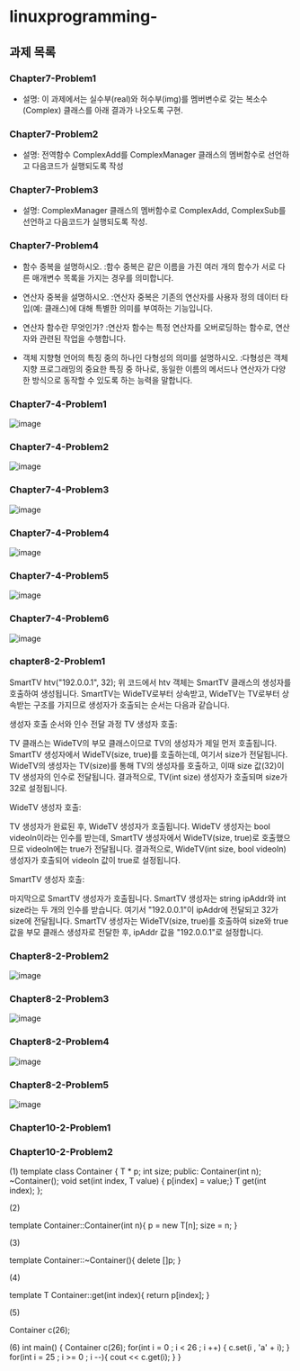# linuxprogramming-
## 과제 목록

### Chapter7-Problem1
- 설명: 이 과제에서는 실수부(real)와 허수부(img)를 멤버변수로 갖는 복소수(Complex) 클래스를 아래 결과가 나오도록 구현.

### Chapter7-Problem2
- 설명: 전역함수 ComplexAdd를 ComplexManager 클래스의 멤버함수로 선언하고 다음코드가 실행되도록 작성

### Chapter7-Problem3
- 설명: ComplexManager 클래스의 멤버함수로 ComplexAdd, ComplexSub를 선언하고 다음코드가 실행되도록 작성.

### Chapter7-Problem4

- 함수 중복을 설명하시오.
:함수 중복은 같은 이름을 가진 여러 개의 함수가 서로 다른 매개변수 목록을 가지는 경우를 의미합니다.

- 연산자 중복을 설명하시오.
:연산자 중복은 기존의 연산자를 사용자 정의 데이터 타입(예: 클래스)에 대해 특별한 의미를 부여하는 기능입니다.

- 연산자 함수란 무엇인가?
:연산자 함수는 특정 연산자를 오버로딩하는 함수로, 연산자와 관련된 작업을 수행합니다.

- 객체 지향형 언어의 특징 중의 하나인 다형성의 의미를 설명하시오.
:다형성은 객체 지향 프로그래밍의 중요한 특징 중 하나로, 동일한 이름의 메서드나 연산자가 다양한 방식으로 동작할 수 있도록 하는 능력을 말합니다.

### Chapter7-4-Problem1
![image](https://github.com/user-attachments/assets/0f404d2e-f5e1-40e6-933c-b744237aa403)

### Chapter7-4-Problem2
![image](https://github.com/user-attachments/assets/b59d6087-5b7e-4506-b080-610ec14fd025)

### Chapter7-4-Problem3
![image](https://github.com/user-attachments/assets/b20804ce-c2a1-475e-934a-ad16ae44a026)

### Chapter7-4-Problem4
![image](https://github.com/user-attachments/assets/cdd36815-c4da-4acc-b8f7-7dacd4763d35)

### Chapter7-4-Problem5
![image](https://github.com/user-attachments/assets/6f1fb529-6f90-456c-8d46-d431ca5e6f30)

### Chapter7-4-Problem6
![image](https://github.com/user-attachments/assets/1e89fac9-a0a8-4d9d-97da-7eca651ddb21)

### chapter8-2-Problem1
SmartTV htv("192.0.0.1", 32);
위 코드에서 htv 객체는 SmartTV 클래스의 생성자를 호출하여 생성됩니다. SmartTV는 WideTV로부터 상속받고, WideTV는 TV로부터 상속받는 구조를 가지므로 생성자가 호출되는 순서는 다음과 같습니다.

생성자 호출 순서와 인수 전달 과정
TV 생성자 호출:

TV 클래스는 WideTV의 부모 클래스이므로 TV의 생성자가 제일 먼저 호출됩니다.
SmartTV 생성자에서 WideTV(size, true)를 호출하는데, 여기서 size가 전달됩니다.
WideTV의 생성자는 TV(size)를 통해 TV의 생성자를 호출하고, 이때 size 값(32)이 TV 생성자의 인수로 전달됩니다.
결과적으로, TV(int size) 생성자가 호출되며 size가 32로 설정됩니다.

WideTV 생성자 호출:

TV 생성자가 완료된 후, WideTV 생성자가 호출됩니다.
WideTV 생성자는 bool videoIn이라는 인수를 받는데, SmartTV 생성자에서 WideTV(size, true)로 호출했으므로 videoIn에는 true가 전달됩니다.
결과적으로, WideTV(int size, bool videoIn) 생성자가 호출되어 videoIn 값이 true로 설정됩니다.

SmartTV 생성자 호출:

마지막으로 SmartTV 생성자가 호출됩니다.
SmartTV 생성자는 string ipAddr와 int size라는 두 개의 인수를 받습니다. 여기서 "192.0.0.1"이 ipAddr에 전달되고 32가 size에 전달됩니다.
SmartTV 생성자는 WideTV(size, true)를 호출하여 size와 true 값을 부모 클래스 생성자로 전달한 후, ipAddr 값을 "192.0.0.1"로 설정합니다.


### Chapter8-2-Problem2
![image](https://github.com/user-attachments/assets/d8443eaa-f777-4bbe-bbcb-c63f984ee277)

### Chapter8-2-Problem3
![image](https://github.com/user-attachments/assets/ff7d8ecf-a379-48d3-aa3a-a2389761c8f9)

### Chapter8-2-Problem4
![image](https://github.com/user-attachments/assets/b1c1f7f9-aead-43a2-80a6-bd13ef83d286)

### Chapter8-2-Problem5
![image](https://github.com/user-attachments/assets/abdb6fb5-c559-4205-9ee9-c4ab9e8a7ce4)

### Chapter10-2-Problem1

### Chapter10-2-Problem2

(1)
template <class T> class Container {
  T * p;
  int size; 
public:
  Container(int n);
  ~Container();
  void set(int index, T value) { p[index] = value;}
  T get(int index);
  };
  
(2)

template <class T>
Container<T>::Container(int n){
	p = new T[n];
	size = n;
}

(3)

template <class T>
Container<T>::~Container(){
	delete []p;
}

(4)

template <class T>
 T Container<T>::get(int index){
 	return p[index];
 }
 
(5)

 Container<char> c(26);
 
(6)
int main() {
    Container<char> c(26);
    for(int i = 0 ; i < 26 ; i ++) {
	      c.set(i , 'a' + i);
   }
    for(int i = 25 ; i >= 0 ; i --){
	      cout << c.get(i);
       }
}
